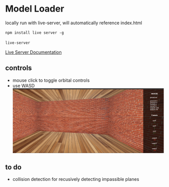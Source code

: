 # Model Loader

locally run with live-server, will automatically reference index.html

```
npm install live server -g

live-server
```

[Live Server Documentation](https://www.npmjs.com/package/live-server)


## controls

* mouse click to toggle orbital controls
* use WASD 
![Screenshot of the application](https://raw.githubusercontent.com/ninap41/WebGL_Model_Loader/refs/heads/main/assets/screenshot1.png)

## to do

* collision detection for recusively detecting impassible planes